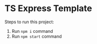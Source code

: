 # TS Express Template

Steps to run this project:

1. Run `npm i` command
3. Run `npm start` command
